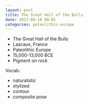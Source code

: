 ```yaml
---
layout: post
title: The Great Hall of the Bulls
date: 2017-09-10 00:01
categories: paleolithic-europe
---
```


* The Great Hall of the Bulls
* Lascaux, France
* Paleolithic Europe
* 15,000-13,000 BCE
* Pigment on rock

Vocab:

* naturalistic
* stylized
* contour
* composite pose
